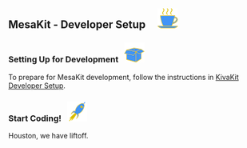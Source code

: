 ## MesaKit - Developer Setup &nbsp; &nbsp;  ![](../images/coffee-40.png)

### Setting Up for Development &nbsp; ![](../images/box-40.png)

To prepare for MesaKit development, follow the instructions in [KivaKit Developer Setup](http://tinyurl.com/yxzhpdcp). 

### Start Coding!  &nbsp;  ![](../images/rocket-40.png)

Houston, we have liftoff.

